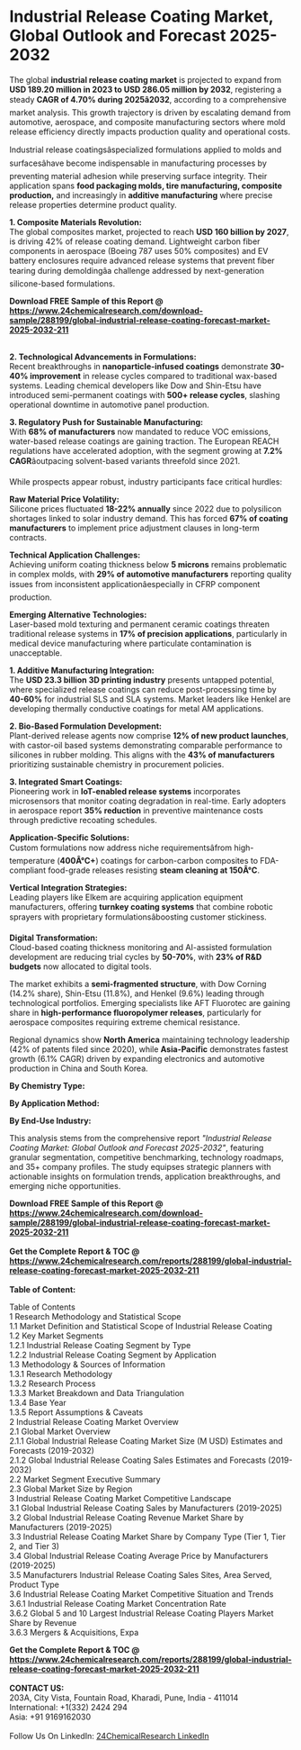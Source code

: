 <h1>Industrial Release Coating Market, Global Outlook and Forecast 2025-2032</h1><p>The global <strong>industrial release coating market</strong> is projected to expand from <strong>USD 189.20 million in 2023 to USD 286.05 million by 2032</strong>, registering a steady <strong>CAGR of 4.70% during 2025â2032</strong>, according to a comprehensive market analysis. This growth trajectory is driven by escalating demand from automotive, aerospace, and composite manufacturing sectors where mold release efficiency directly impacts production quality and operational costs.</p><p>Industrial release coatingsâspecialized formulations applied to molds and surfacesâhave become indispensable in manufacturing processes by preventing material adhesion while preserving surface integrity. Their application spans <strong>food packaging molds, tire manufacturing, composite production,</strong> and increasingly in <strong>additive manufacturing</strong> where precise release properties determine product quality.</p><p><strong>1. Composite Materials Revolution:</strong><br>
The global composites market, projected to reach <strong>USD 160 billion by 2027</strong>, is driving 42% of release coating demand. Lightweight carbon fiber components in aerospace (Boeing 787 uses 50% composites) and EV battery enclosures require advanced release systems that prevent fiber tearing during demoldingâa challenge addressed by next-generation silicone-based formulations.</p><div><b>Download FREE Sample of this Report @ 
            <a href="https://www.24chemicalresearch.com/download-sample/288199/global-industrial-release-coating-forecast-market-2025-2032-211">
            https://www.24chemicalresearch.com/download-sample/288199/global-industrial-release-coating-forecast-market-2025-2032-211</a></b></div><br><p><strong>2. Technological Advancements in Formulations:</strong><br>
Recent breakthroughs in <strong>nanoparticle-infused coatings</strong> demonstrate <strong>30-40% improvement</strong> in release cycles compared to traditional wax-based systems. Leading chemical developers like Dow and Shin-Etsu have introduced semi-permanent coatings with <strong>500+ release cycles</strong>, slashing operational downtime in automotive panel production.</p><p><strong>3. Regulatory Push for Sustainable Manufacturing:</strong><br>
With <strong>68% of manufacturers</strong> now mandated to reduce VOC emissions, water-based release coatings are gaining traction. The European REACH regulations have accelerated adoption, with the segment growing at <strong>7.2% CAGR</strong>âoutpacing solvent-based variants threefold since 2021.</p><p>While prospects appear robust, industry participants face critical hurdles:</p><p><strong>Raw Material Price Volatility:</strong><br>
    Silicone prices fluctuated <strong>18-22% annually</strong> since 2022 due to polysilicon shortages linked to solar industry demand. This has forced <strong>67% of coating manufacturers</strong> to implement price adjustment clauses in long-term contracts.</p><p><strong>Technical Application Challenges:</strong><br>
    Achieving uniform coating thickness below <strong>5 microns</strong> remains problematic in complex molds, with <strong>29% of automotive manufacturers</strong> reporting quality issues from inconsistent applicationâespecially in CFRP component production.</p><p><strong>Emerging Alternative Technologies:</strong><br>
    Laser-based mold texturing and permanent ceramic coatings threaten traditional release systems in <strong>17% of precision applications</strong>, particularly in medical device manufacturing where particulate contamination is unacceptable.</p><p><strong>1. Additive Manufacturing Integration:</strong><br>
The <strong>USD 23.3 billion 3D printing industry</strong> presents untapped potential, where specialized release coatings can reduce post-processing time by <strong>40-60%</strong> for industrial SLS and SLA systems. Market leaders like Henkel are developing thermally conductive coatings for metal AM applications.</p><p><strong>2. Bio-Based Formulation Development:</strong><br>
Plant-derived release agents now comprise <strong>12% of new product launches</strong>, with castor-oil based systems demonstrating comparable performance to silicones in rubber molding. This aligns with the <strong>43% of manufacturers</strong> prioritizing sustainable chemistry in procurement policies.</p><p><strong>3. Integrated Smart Coatings:</strong><br>
Pioneering work in <strong>IoT-enabled release systems</strong> incorporates microsensors that monitor coating degradation in real-time. Early adopters in aerospace report <strong>35% reduction</strong> in preventive maintenance costs through predictive recoating schedules.</p><p><strong>Application-Specific Solutions:</strong><br>
    Custom formulations now address niche requirementsâfrom high-temperature (<strong>400Â°C+</strong>) coatings for carbon-carbon composites to FDA-compliant food-grade releases resisting <strong>steam cleaning at 150Â°C</strong>.</p><p><strong>Vertical Integration Strategies:</strong><br>
    Leading players like Elkem are acquiring application equipment manufacturers, offering <strong>turnkey coating systems</strong> that combine robotic sprayers with proprietary formulationsâboosting customer stickiness.</p><p><strong>Digital Transformation:</strong><br>
    Cloud-based coating thickness monitoring and AI-assisted formulation development are reducing trial cycles by <strong>50-70%</strong>, with <strong>23% of R&amp;D budgets</strong> now allocated to digital tools.</p><p>The market exhibits a <strong>semi-fragmented structure</strong>, with Dow Corning (14.2% share), Shin-Etsu (11.8%), and Henkel (9.6%) leading through technological portfolios. Emerging specialists like AFT Fluorotec are gaining share in <strong>high-performance fluoropolymer releases</strong>, particularly for aerospace composites requiring extreme chemical resistance.</p><p>Regional dynamics show <strong>North America</strong> maintaining technology leadership (42% of patents filed since 2020), while <strong>Asia-Pacific</strong> demonstrates fastest growth (6.1% CAGR) driven by expanding electronics and automotive production in China and South Korea.</p><p><strong>By Chemistry Type:</strong></p><p><strong>By Application Method:</strong></p><p><strong>By End-Use Industry:</strong></p><p>This analysis stems from the comprehensive report <em>"Industrial Release Coating Market: Global Outlook and Forecast 2025-2032"</em>, featuring granular segmentation, competitive benchmarking, technology roadmaps, and 35+ company profiles. The study equipses strategic planners with actionable insights on formulation trends, application breakthroughs, and emerging niche opportunities.</p><div><b>Download FREE Sample of this Report @ 
            <a href="https://www.24chemicalresearch.com/download-sample/288199/global-industrial-release-coating-forecast-market-2025-2032-211">
            https://www.24chemicalresearch.com/download-sample/288199/global-industrial-release-coating-forecast-market-2025-2032-211</a></b></div><br><div><b>Get the Complete Report & TOC @ 
            <a href="https://www.24chemicalresearch.com/reports/288199/global-industrial-release-coating-forecast-market-2025-2032-211">
            https://www.24chemicalresearch.com/reports/288199/global-industrial-release-coating-forecast-market-2025-2032-211</a></b></div><br>
            <b>Table of Content:</b><p>Table of Contents<br />
1 Research Methodology and Statistical Scope<br />
1.1 Market Definition and Statistical Scope of Industrial Release Coating<br />
1.2 Key Market Segments<br />
1.2.1 Industrial Release Coating Segment by Type<br />
1.2.2 Industrial Release Coating Segment by Application<br />
1.3 Methodology & Sources of Information<br />
1.3.1 Research Methodology<br />
1.3.2 Research Process<br />
1.3.3 Market Breakdown and Data Triangulation<br />
1.3.4 Base Year<br />
1.3.5 Report Assumptions & Caveats<br />
2 Industrial Release Coating Market Overview<br />
2.1 Global Market Overview<br />
2.1.1 Global Industrial Release Coating Market Size (M USD) Estimates and Forecasts (2019-2032)<br />
2.1.2 Global Industrial Release Coating Sales Estimates and Forecasts (2019-2032)<br />
2.2 Market Segment Executive Summary<br />
2.3 Global Market Size by Region<br />
3 Industrial Release Coating Market Competitive Landscape<br />
3.1 Global Industrial Release Coating Sales by Manufacturers (2019-2025)<br />
3.2 Global Industrial Release Coating Revenue Market Share by Manufacturers (2019-2025)<br />
3.3 Industrial Release Coating Market Share by Company Type (Tier 1, Tier 2, and Tier 3)<br />
3.4 Global Industrial Release Coating Average Price by Manufacturers (2019-2025)<br />
3.5 Manufacturers Industrial Release Coating Sales Sites, Area Served, Product Type<br />
3.6 Industrial Release Coating Market Competitive Situation and Trends<br />
3.6.1 Industrial Release Coating Market Concentration Rate<br />
3.6.2 Global 5 and 10 Largest Industrial Release Coating Players Market Share by Revenue<br />
3.6.3 Mergers & Acquisitions, Expa</p><div><b>Get the Complete Report & TOC @ 
            <a href="https://www.24chemicalresearch.com/reports/288199/global-industrial-release-coating-forecast-market-2025-2032-211">
            https://www.24chemicalresearch.com/reports/288199/global-industrial-release-coating-forecast-market-2025-2032-211</a></b></div><br><b>CONTACT US:</b><br>
            203A, City Vista, Fountain Road, Kharadi, Pune, India - 411014<br>
            International: +1(332) 2424 294<br>
            Asia: +91 9169162030 <br><br>
            Follow Us On LinkedIn: <a href="https://www.linkedin.com/company/24chemicalresearch/">24ChemicalResearch LinkedIn</a>